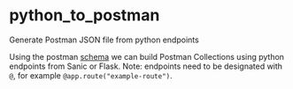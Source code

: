 # python_to_postman
Generate Postman JSON file from python endpoints

Using the postman [schema](https://schema.getpostman.com/json/collection/v2.1.0/collection.json) we can build Postman Collections using python endpoints from Sanic or Flask. Note: endpoints need to be designated with `@`, for example `@app.route("example-route")`. 

